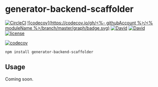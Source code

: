 # generator-backend-scaffolder

[![CircleCI](https://img.shields.io/circleci/project/suddi/generator-backend-scaffolder.svg?maxAge=2592000)](https://circleci.com/gh/suddi/generator-backend-scaffolder)
[![codecov](https://codecov.io/gh/<%- githubAccount %>/<% moduleName %>/branch/master/graph/badge.svg)](https://codecov.io/gh/suddi/generator-backend-scaffolder)
[![David](https://img.shields.io/david/suddi/generator-backend-scaffolder.svg)](https://david-dm.org/suddi/generator-backend-scaffolder)
[![David](https://img.shields.io/david/dev/suddi/generator-backend-scaffolder.svg)](https://david-dm.org/suddi/generator-backend-scaffolder?type=dev)
[![license](https://img.shields.io/github/license/suddi/generator-backend-scaffolder?maxAge=2592000)](https://github.com/suddi/generator-backend-scaffolder/blob/master/LICENSE)

[![codecov](https://codecov.io/gh/suddi/generator-backend-scaffolder/branch/master/graphs/commits.svg)](https://codecov.io/gh/suddi/generator-backend-scaffolder)

````
npm install generator-backend-scaffolder
````

## Usage

Coming soon.
